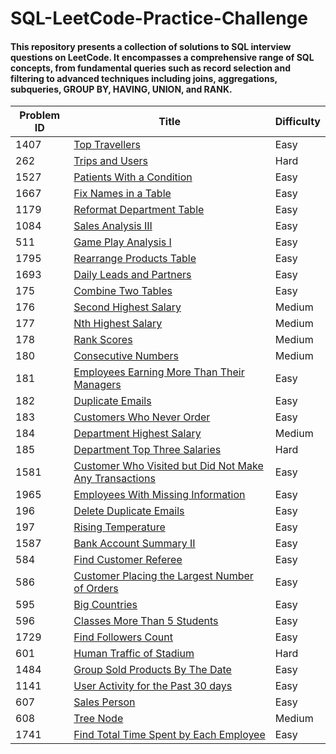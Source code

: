 # SQL-LeetCode-Practice-Challenge

#### This repository presents a collection of solutions to SQL interview questions on LeetCode. It encompasses a comprehensive range of SQL concepts, from fundamental queries such as record selection and filtering to advanced techniques including joins, aggregations, subqueries, GROUP BY, HAVING, UNION, and RANK.

| Problem ID | Title                                                                                                                                          | Difficulty | 
|------------|------------------------------------------------------------------------------------------------------------------------------------------------|------------|
| 1407       | [Top Travellers](https://leetcode.com/problems/top-travellers)                                                                                 | Easy       | 
| 262        | [Trips and Users](https://leetcode.com/problems/trips-and-users)                                                                               | Hard       | 
| 1527       | [Patients With a Condition](https://leetcode.com/problems/patients-with-a-condition)                                                           | Easy       | 
| 1667       | [Fix Names in a Table](https://leetcode.com/problems/fix-names-in-a-table)                                                                     | Easy       | 
| 1179       | [Reformat Department Table](https://leetcode.com/problems/reformat-department-table)                                                           | Easy       |
| 1084       | [Sales Analysis III](https://leetcode.com/problems/sales-analysis-iii)                                                                         | Easy       | 
| 511        | [Game Play Analysis I](https://leetcode.com/problems/game-play-analysis-i)                                                                     | Easy       | 
| 1795       | [Rearrange Products Table](https://leetcode.com/problems/rearrange-products-table)                                                             | Easy       | 
| 1693       | [Daily Leads and Partners](https://leetcode.com/problems/daily-leads-and-partners)                                                             | Easy       | 
| 175        | [Combine Two Tables](https://leetcode.com/problems/combine-two-tables)                                                                         | Easy       | 
| 176        | [Second Highest Salary](https://leetcode.com/problems/second-highest-salary)                                                                   | Medium     | 
| 177        | [Nth Highest Salary](https://leetcode.com/problems/nth-highest-salary)                                                                         | Medium     | 
| 178        | [Rank Scores](https://leetcode.com/problems/rank-scores)                                                                                       | Medium     | 
| 180        | [Consecutive Numbers](https://leetcode.com/problems/consecutive-numbers)                                                                       | Medium     | 
| 181        | [Employees Earning More Than Their Managers](https://leetcode.com/problems/employees-earning-more-than-their-managers)                         | Easy       | 
| 182        | [Duplicate Emails](https://leetcode.com/problems/duplicate-emails)                                                                             | Easy       | 
| 183        | [Customers Who Never Order](https://leetcode.com/problems/customers-who-never-order)                                                           | Easy       | 
| 184        | [Department Highest Salary](https://leetcode.com/problems/department-highest-salary)                                                           | Medium     | 
| 185        | [Department Top Three Salaries](https://leetcode.com/problems/department-top-three-salaries)                                                   | Hard       | 
| 1581       | [Customer Who Visited but Did Not Make Any Transactions](https://leetcode.com/problems/customer-who-visited-but-did-not-make-any-transactions) | Easy       | 
| 1965       | [Employees With Missing Information](https://leetcode.com/problems/employees-with-missing-information)                                         | Easy       | 
| 196        | [Delete Duplicate Emails](https://leetcode.com/problems/delete-duplicate-emails)                                                               | Easy       |
| 197        | [Rising Temperature](https://leetcode.com/problems/rising-temperature)                                                                         | Easy       | 
| 1587       | [Bank Account Summary II](https://leetcode.com/problems/bank-account-summary-ii)                                                               | Easy       | 
| 584        | [Find Customer Referee](https://leetcode.com/problems/find-customer-referee)                                                                   | Easy       | 
| 586        | [Customer Placing the Largest Number of Orders](https://leetcode.com/problems/customer-placing-the-largest-number-of-orders)                   | Easy       | 
| 595        | [Big Countries](https://leetcode.com/problems/big-countries)                                                                                   | Easy       | 
| 596        | [Classes More Than 5 Students](https://leetcode.com/problems/classes-more-than-5-students)                                                     | Easy       |
| 1729       | [Find Followers Count](https://leetcode.com/problems/find-followers-count)                                                                     | Easy       |
| 601        | [Human Traffic of Stadium](https://leetcode.com/problems/human-traffic-of-stadium/description/)                                                | Hard       |
| 1484       | [Group Sold Products By The Date](https://leetcode.com/problems/group-sold-products-by-the-date/description/)                                  | Easy       |
| 1141       | [User Activity for the Past 30 days](https://leetcode.com/problems/user-activity-for-the-past-30-days-i/description/)                          | Easy       |
| 607        | [Sales Person](https://leetcode.com/problems/sales-person/description/)                                                                        | Easy       |
| 608        | [Tree Node](https://leetcode.com/problems/tree-node/description/)                                                                              | Medium     |
| 1741       | [Find Total Time Spent by Each Employee](https://leetcode.com/problems/find-total-time-spent-by-each-employee)                                 | Easy       | 
